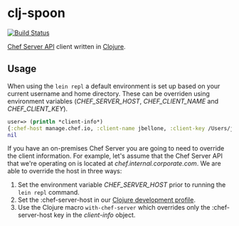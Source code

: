 # clj-spoon
[![Build Status](https://travis-ci.org/johnbellone/spoon.svg)](https://travis-ci.org/johnbellone/spoon)

[Chef Server API][1] client written in [Clojure][2].

## Usage
When using the `lein repl` a default environment is set up based on
your current username and home directory. These can be overriden using
environment variables (*CHEF_SERVER_HOST*, *CHEF_CLIENT_NAME* and
*CHEF_CLIENT_KEY*).
```clojure
user=> (println *client-info*)
{:chef-host manage.chef.io, :client-name jbellone, :client-key /Users/jbellone/.chef/jbellone.pem}
nil
```
If you have an on-premises Chef Server you are going to need to
override the client information. For example, let's assume that the
Chef Server API that we're operating on is located at
_chef.internal.corporate.com_. We are able to override the host in
three ways:

1. Set the environment variable *CHEF_SERVER_HOST* prior to running
the `lein repl` command.
2. Set the :chef-server-host in our [Clojure development profile][3].
3. Use the Clojure macro `with-chef-server` which overrides only the
:chef-server-host key in the _client-info_ object.

[1]: https://chef.io
[2]: http://clojure.org
[3]: https://github.com/weavejester/environ#example-usage
